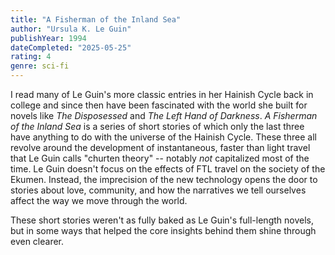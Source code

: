 ```yaml
---
title: "A Fisherman of the Inland Sea"
author: "Ursula K. Le Guin"
publishYear: 1994
dateCompleted: "2025-05-25"
rating: 4
genre: sci-fi
---
```


I read many of Le Guin's more classic entries in her Hainish Cycle back in college and
since then have been fascinated with the world she built for novels like _The Disposessed_
and _The Left Hand of Darkness_. _A Fisherman of the Inland Sea_ is a series of short
stories of which only the last three have anything to do with the universe of the Hainish
Cycle. These three all revolve around the development of instantaneous, faster than light
travel that Le Guin calls "churten theory" -- notably _not_ capitalized most of the
time. Le Guin doesn't focus on the effects of FTL travel on the society of the
Ekumen. Instead, the imprecision of the new technology opens the door to stories about
love, community, and how the narratives we tell ourselves affect the way we move through
the world.

These short stories weren't as fully baked as Le Guin's full-length novels, but in some
ways that helped the core insights behind them shine through even clearer.
